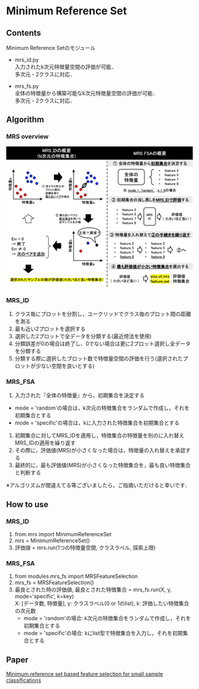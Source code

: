 # Minimum Reference Set
## Contents
Minimum Reference Setのモジュール  

- mrs_id.py  
入力されたk次元特徴量空間の評価が可能．  
多次元・2クラスに対応． 

- mrs_fs.py  
全体の特徴量から構築可能なk次元特徴量空間の評価が可能．  
多次元・2クラスに対応． 


## Algorithm  
### MRS overview  
![MRS_overview](https://github.com/rrrrind/Minimum-Reference-Set/blob/main/img/MRS%E6%A6%82%E8%A6%81.jpg)  

### MRS_ID  
1. クラス毎にプロットを分割し，ユークリッドでクラス毎のプロット間の距離を測る  
1. 最も近い2プロットを選択する  
1. 選択した2プロットで全データを分類する(最近傍法を使用)  
1. 分類誤差が0の場合は終了し、0でない場合は更に2プロット選択し全データを分類する  
1. 分類する際に選択したプロット数で特徴量空間の評価を行う(選択されたプロットが少ない空間を良いとする)  

### MRS_FSA  
1. 入力された『全体の特徴量』から，初期集合を決定する  
  - mode = 'random'の場合は，k次元の特徴集合をランダムで作成し，それを初期集合とする  
  - mode = 'specific'の場合は，kに入力された特徴集合を初期集合とする  
1. 初期集合に対してMRS_IDを適用し，特徴集合の特徴量を別のに入れ替えMRS_IDの適用を繰り返す  
1. その際に，評価値(MRS)が小さくなった場合は，特徴量の入れ替えを承認する  
1. 最終的に，最も評価値(MRS)が小さくなった特徴集合を，最も良い特徴集合と判断する  

※アルゴリズムが間違えてる等ございましたら，ご指摘いただけると幸いです．  


## How to use
### MRS_ID
1. from mrs import MinimumReferenceSet
1. mrs = MinimumReferenceSet()
1. 評価値 = mrs.run(1つの特徴量空間, クラスラベル, 探索上限)

### MRS_FSA
1. from modules.mrs_fs import MRSFeatureSelection
1. mrs_fs = MRSFeatureSelection()
1. 最良とされた時の評価値, 最良とされた特徴集合 = mrs_fs.run(X, y, mode='specific', k=key)  
   X: [データ数, 特徴量], y: クラスラベル(0 or 1のlist), k: 評価したい特徴集合の次元数  
   - mode = 'random'の場合: k次元の特徴集合をランダムで作成し，それを初期集合とする    
   - mode = 'specific'の場合: kにlist型で特徴集合を入力し，それを初期集合とする  


## Paper
[Minimum reference set based feature selection for small sample classifications](https://dl.acm.org/doi/abs/10.1145/1273496.1273516)
